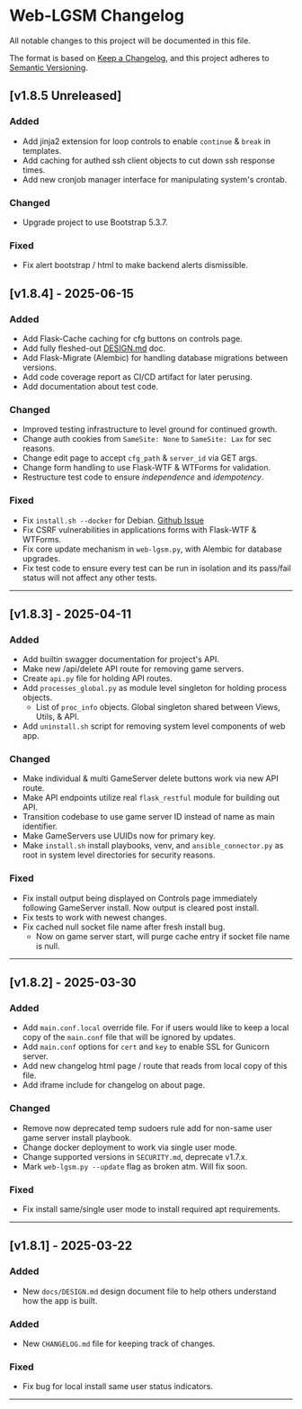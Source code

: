 # Web-LGSM Changelog

All notable changes to this project will be documented in this file.

The format is based on [Keep a Changelog](https://keepachangelog.com/en/1.0.0/),
and this project adheres to [Semantic Versioning](https://semver.org/spec/v2.0.0.html).

## [v1.8.5 Unreleased]

### Added

- Add jinja2 extension for loop controls to enable `continue` & `break` in templates.
- Add caching for authed ssh client objects to cut down ssh response times.
- Add new cronjob manager interface for manipulating system's crontab.

### Changed

- Upgrade project to use Bootstrap 5.3.7.

### Fixed

- Fix alert bootstrap / html to make backend alerts dismissible.

## [v1.8.4] - 2025-06-15

### Added

- Add Flask-Cache caching for cfg buttons on controls page.
- Add fully fleshed-out [DESIGN.md](https://github.com/BlueSquare23/web-lgsm/blob/master/docs/DESIGN.md) doc.
- Add Flask-Migrate (Alembic) for handling database migrations between versions.
- Add code coverage report as CI/CD artifact for later perusing.
- Add documentation about test code.

### Changed

- Improved testing infrastructure to level ground for continued growth.
- Change auth cookies from `SameSite: None` to `SameSite: Lax` for sec reasons.
- Change edit page to accept `cfg_path` & `server_id` via GET args.
- Change form handling to use Flask-WTF & WTForms for validation.
- Restructure test code to ensure _independence_ and _idempotency_.

### Fixed

- Fix `install.sh --docker` for Debian. [Github Issue](https://github.com/BlueSquare23/web-lgsm/issues/41)
- Fix CSRF vulnerabilities in applications forms with Flask-WTF & WTForms.
- Fix core update mechanism in `web-lgsm.py`, with Alembic for database upgrades.
- Fix test code to ensure every test can be run in isolation and its pass/fail
  status will not affect any other tests.

---

## [v1.8.3] - 2025-04-11

### Added

- Add builtin swagger documentation for project's API.
- Make new /api/delete API route for removing game servers.
- Create `api.py` file for holding API routes.
- Add `processes_global.py` as module level singleton for holding process objects.
  - List of `proc_info` objects. Global singleton shared between Views, Utils, & API.
- Add `uninstall.sh` script for removing system level components of web app.

### Changed

- Make individual & multi GameServer delete buttons work via new API route.
- Make API endpoints utilize real `flask_restful` module for building out API.
- Transition codebase to use game server ID instead of name as main identifier.
- Make GameServers use UUIDs now for primary key.
- Make `install.sh` install playbooks, venv, and `ansible_connector.py` as root
  in system level directories for security reasons.

### Fixed

- Fix install output being displayed on Controls page immediately following
  GameServer install. Now output is cleared post install.
- Fix tests to work with newest changes.
- Fix cached null socket file name after fresh install bug. 
  - Now on game server start, will purge cache entry if socket file name is null.

---

## [v1.8.2] - 2025-03-30

### Added

- Add `main.conf.local` override file. For if users would like to keep a local
  copy of the `main.conf` file that will be ignored by updates.
- Add `main.conf` options for `cert` and `key` to enable SSL for Gunicorn server.
- Add new changelog html page / route that reads from local copy of this file.
- Add iframe include for changelog on about page.

### Changed

- Remove now deprecated temp sudoers rule add for non-same user game server
  install playbook.
- Change docker deployment to work via single user mode.
- Change supported versions in `SECURITY.md`, deprecate v1.7.x.
- Mark `web-lgsm.py --update` flag as broken atm. Will fix soon.

### Fixed

- Fix install same/single user mode to install required apt requirements.

---

## [v1.8.1] - 2025-03-22

### Added

- New `docs/DESIGN.md` design document file to help others understand how the
  app is built.

### Added

- New `CHANGELOG.md` file for keeping track of changes.

### Fixed

- Fix bug for local install same user status indicators.

---

